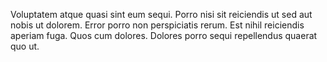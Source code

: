 Voluptatem atque quasi sint eum sequi. Porro nisi sit reiciendis ut sed aut nobis ut dolorem. Error porro non perspiciatis rerum. Est nihil reiciendis aperiam fuga. Quos cum dolores. Dolores porro sequi repellendus quaerat quo ut.